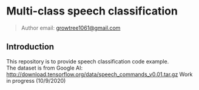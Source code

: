 # Multi-class speech classification
> Author email: growtree1061@gmail.com
## Introduction
This repository is to provide speech classification code example. \
The dataset is from Google AI: http://download.tensorflow.org/data/speech_commands_v0.01.tar.gz
Work in progress (10/9/2020)
